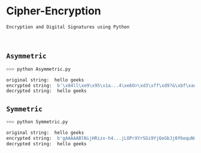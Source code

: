 # Cipher-Encryption

    Encryption and Digital Signatures using Python

<br>

## `Asymmetric`

```python
>>> python Asymmetric.py

original string:  hello geeks
encrypted string:  b'\x84ll\xe9\x95\x1a...4\xe6O>\xd3\xff\xd9?&\xbf\xad(Z4w'
decrypted string:  hello geeks
```

## `Symmetric`

```python
>>> python Symmetric.py

original string:  hello geeks
encrypted string:  b'gAAAAABlNijHRizx-h4...jLOPrXYrSGi9YjQeGbJj0f6equNmy2w=='
decrypted string:  hello geeks
```
